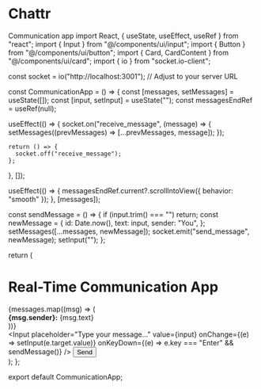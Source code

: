 # Chattr
Communication app
import React, { useState, useEffect, useRef } from "react";
import { Input } from "@/components/ui/input";
import { Button } from "@/components/ui/button";
import { Card, CardContent } from "@/components/ui/card";
import { io } from "socket.io-client";

const socket = io("http://localhost:3001"); // Adjust to your server URL

const CommunicationApp = () => {
  const [messages, setMessages] = useState([]);
  const [input, setInput] = useState("");
  const messagesEndRef = useRef(null);

  useEffect(() => {
    socket.on("receive_message", (message) => {
      setMessages((prevMessages) => [...prevMessages, message]);
    });

    return () => {
      socket.off("receive_message");
    };
  }, []);

  useEffect(() => {
    messagesEndRef.current?.scrollIntoView({ behavior: "smooth" });
  }, [messages]);

  const sendMessage = () => {
    if (input.trim() === "") return;
    const newMessage = {
      id: Date.now(),
      text: input,
      sender: "You",
    };
    setMessages([...messages, newMessage]);
    socket.emit("send_message", newMessage);
    setInput("");
  };

  return (
    <div className="max-w-xl mx-auto p-4 space-y-4">
      <h1 className="text-2xl font-bold">Real-Time Communication App</h1>
      <Card className="h-80 overflow-y-auto p-2 bg-gray-50">
        <CardContent className="space-y-2">
          {messages.map((msg) => (
            <div
              key={msg.id}
              className="bg-white shadow p-2 rounded-xl border border-gray-200"
            >
              <strong>{msg.sender}:</strong> {msg.text}
            </div>
          ))}
          <div ref={messagesEndRef} />
        </CardContent>
      </Card>
      <div className="flex space-x-2">
        <Input
          placeholder="Type your message..."
          value={input}
          onChange={(e) => setInput(e.target.value)}
          onKeyDown={(e) => e.key === "Enter" && sendMessage()}
        />
        <Button onClick={sendMessage}>Send</Button>
      </div>
    </div>
  );
};

export default CommunicationApp;
